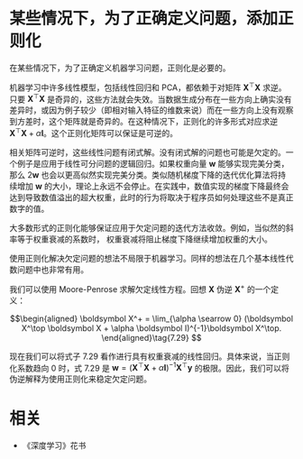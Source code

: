 


# 某些情况下，为了正确定义问题，添加正则化

在某些情况下，为了正确定义机器学习问题，正则化是必要的。


机器学习中许多线性模型，包括线性回归和 PCA，都依赖于对矩阵 $\boldsymbol X^\top\boldsymbol X$ 求逆。只要 $\boldsymbol X^\top\boldsymbol X$ 是奇异的，这些方法就会失效。当数据生成分布在一些方向上确实没有差异时，或因为例子较少（即相对输入特征的维数来说）而在一些方向上没有观察到方差时，这个矩阵就是奇异的。在这种情况下，正则化的许多形式对应求逆 $\boldsymbol X^\top\boldsymbol X + \alpha \boldsymbol I$。这个正则化矩阵可以保证是可逆的。

相关矩阵可逆时，这些线性问题有闭式解。没有闭式解的问题也可能是欠定的。一个例子是应用于线性可分问题的逻辑回归。如果权重向量 $\boldsymbol w$ 能够实现完美分类，那么 $2 \boldsymbol w$ 也会以更高似然实现完美分类。类似随机梯度下降的迭代优化算法将持续增加 $\boldsymbol w$ 的大小，理论上永远不会停止。在实践中，数值实现的梯度下降最终会达到导致数值溢出的超大权重，此时的行为将取决于程序员如何处理这些不是真正数字的值。

大多数形式的正则化能够保证应用于欠定问题的迭代方法收敛。例如，当似然的斜率等于权重衰减的系数时， 权重衰减将阻止梯度下降继续增加权重的大小。

使用正则化解决欠定问题的想法不局限于机器学习。同样的想法在几个基本线性代数问题中也非常有用。


我们可以使用 Moore-Penrose 求解欠定线性方程。回想 $\boldsymbol X$ 伪逆 $\boldsymbol X^+$ 的一个定义：

$$\begin{aligned}
 \boldsymbol X^+ = \lim_{\alpha \searrow 0} (\boldsymbol X^\top \boldsymbol X + \alpha \boldsymbol I)^{-1}\boldsymbol X^\top.
\end{aligned}\tag{7.29}
$$

现在我们可以将式子 7.29 看作进行具有权重衰减的线性回归。具体来说，当正则化系数趋向 0 时，式 7.29 是 $\boldsymbol{w}=\left(\boldsymbol{X}^{\top} \boldsymbol{X}+\alpha \boldsymbol{I}\right)^{-1} \boldsymbol{X}^{\top} \boldsymbol{y}$ 的极限。因此，我们可以将伪逆解释为使用正则化来稳定欠定问题。



# 相关

- 《深度学习》花书
